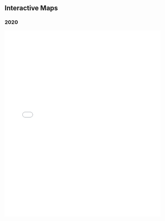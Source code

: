 ## Interactive Maps

### 2020

<iframe src="_assets/pct_black/map_pct_black_2020.html" width="100%" height="600" style="border:none;"></iframe>